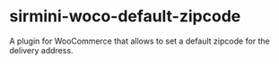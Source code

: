 # sirmini-woco-default-zipcode
A plugin for WooCommerce that allows to set a default zipcode for the delivery address.

